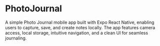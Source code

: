 # PhotoJournal
A simple Photo Journal mobile app built with Expo React Native, enabling users to capture, save, and create notes locally. The app features camera access, local storage, intuitive navigation, and a clean UI for seamless journaling.

